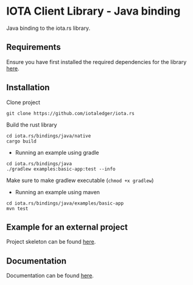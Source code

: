 # IOTA Client Library - Java binding

Java binding to the iota.rs library.

## Requirements

Ensure you have first installed the required dependencies for the library [here](https://github.com/iotaledger/iota.rs/blob/dev/README.md).

## Installation

Clone project
```
git clone https://github.com/iotaledger/iota.rs
```

Build the rust library
```
cd iota.rs/bindings/java/native
cargo build
```

- Running an example using gradle
```
cd iota.rs/bindings/java
./gradlew examples:basic-app:test --info
```

Make sure to make gradlew executable (`chmod +x gradlew`)

- Running an example using maven
```
cd iota.rs/bindings/java/examples/basic-app
mvn test
```

## Example for an external project
Project skeleton can be found [here](https://github.com/kwek20/iota-rs-java).

## Documentation

Documentation can be found [here](https://client-lib.docs.iota.org/overview/index.html).
